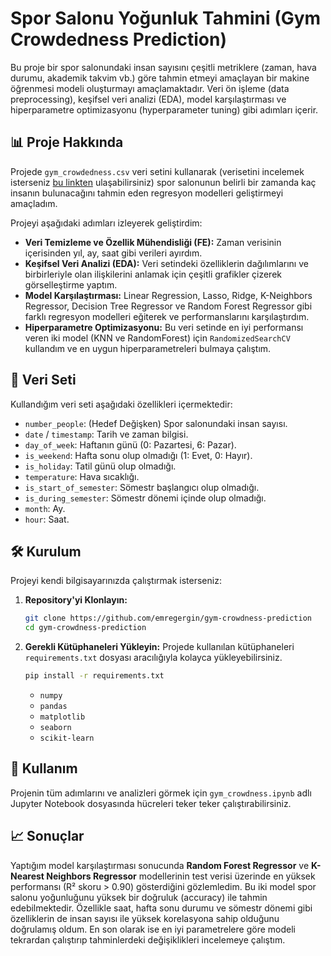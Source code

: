 # Spor Salonu Yoğunluk Tahmini (Gym Crowdedness Prediction)

Bu proje bir spor salonundaki insan sayısını çeşitli metriklere (zaman, hava durumu, akademik takvim vb.) göre tahmin etmeyi amaçlayan bir makine öğrenmesi modeli oluşturmayı amaçlamaktadır. Veri ön işleme (data preprocessing), keşifsel veri analizi (EDA), model karşılaştırması ve hiperparametre optimizasyonu (hyperparameter tuning) gibi adımları içerir.

## 📊 Proje Hakkında

Projede `gym_crowdedness.csv` veri setini kullanarak (verisetini incelemek isterseniz [bu linkten](https://www.kaggle.com/datasets/nsrose7224/crowdedness-at-the-campus-gym) ulaşabilirsiniz) spor salonunun belirli bir zamanda kaç insanın bulunacağını tahmin eden regresyon modelleri geliştirmeyi amaçladım.

Projeyi aşağıdaki adımları izleyerek geliştirdim:
- **Veri Temizleme ve Özellik Mühendisliği (FE):** Zaman verisinin içerisinden yıl, ay, saat gibi verileri ayırdım.
- **Keşifsel Veri Analizi (EDA):** Veri setindeki özelliklerin dağılımlarını ve birbirleriyle olan ilişkilerini anlamak için çeşitli grafikler çizerek görselleştirme yaptım.
- **Model Karşılaştırması:** Linear Regression, Lasso, Ridge, K-Neighbors Regressor, Decision Tree Regressor ve Random Forest Regressor gibi farklı regresyon modelleri eğiterek ve performanslarını karşılaştırdım.
- **Hiperparametre Optimizasyonu:** Bu veri setinde en iyi performansı veren iki model (KNN ve RandomForest) için `RandomizedSearchCV` kullandım ve en uygun hiperparametreleri bulmaya çalıştım.

## 💾 Veri Seti

Kullandığım veri seti aşağıdaki özellikleri içermektedir:
- `number_people`: (Hedef Değişken) Spor salonundaki insan sayısı.
- `date` / `timestamp`: Tarih ve zaman bilgisi.
- `day_of_week`: Haftanın günü (0: Pazartesi, 6: Pazar).
- `is_weekend`: Hafta sonu olup olmadığı (1: Evet, 0: Hayır).
- `is_holiday`: Tatil günü olup olmadığı.
- `temperature`: Hava sıcaklığı.
- `is_start_of_semester`: Sömestr başlangıcı olup olmadığı.
- `is_during_semester`: Sömestr dönemi içinde olup olmadığı.
- `month`: Ay.
- `hour`: Saat.

## 🛠️ Kurulum

Projeyi kendi bilgisayarınızda çalıştırmak isterseniz:

1.  **Repository'yi Klonlayın:**
    ```bash
    git clone https://github.com/emregergin/gym-crowdness-prediction
    cd gym-crowdness-prediction
    ```

2.  **Gerekli Kütüphaneleri Yükleyin:**
    Projede kullanılan kütüphaneleri `requirements.txt` dosyası aracılığıyla kolayca yükleyebilirsiniz.
    ```bash
    pip install -r requirements.txt
    ```
    - `numpy`
    - `pandas`
    - `matplotlib`
    - `seaborn`
    - `scikit-learn`

## 🚀 Kullanım

Projenin tüm adımlarını ve analizleri görmek için `gym_crowdness.ipynb` adlı Jupyter Notebook dosyasında hücreleri teker teker çalıştırabilirsiniz.

## 📈 Sonuçlar

Yaptığım model karşılaştırması sonucunda **Random Forest Regressor** ve **K-Nearest Neighbors Regressor** modellerinin test verisi üzerinde en yüksek performansı (R² skoru > 0.90) gösterdiğini gözlemledim. Bu iki model spor salonu yoğunluğunu yüksek bir doğruluk (accuracy) ile tahmin edebilmektedir. Özellikle saat, hafta sonu durumu ve sömestr dönemi gibi özelliklerin de insan sayısı ile yüksek korelasyona sahip olduğunu doğrulamış oldum. En son olarak ise en iyi parametrelere göre modeli tekrardan çalıştırıp tahminlerdeki değişiklikleri incelemeye çalıştım.
